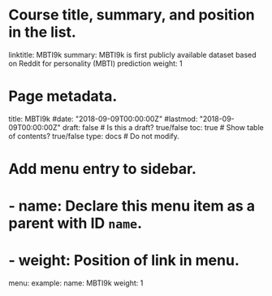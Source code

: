 # Course title, summary, and position in the list.
linktitle: MBTI9k
summary: MBTI9k is first publicly available dataset based on Reddit for personality (MBTI) prediction
weight: 1

# Page metadata.
title: MBTI9k
#date: "2018-09-09T00:00:00Z"
#lastmod: "2018-09-09T00:00:00Z"
draft: false  # Is this a draft? true/false
toc: true  # Show table of contents? true/false
type: docs  # Do not modify.

# Add menu entry to sidebar.
# - name: Declare this menu item as a parent with ID `name`.
# - weight: Position of link in menu.
menu:
  example:
    name: MBTI9k
    weight: 1